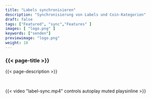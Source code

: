 ```yaml
---
title: "Labels synchronisieren"
description: "Synchronisierung von Labels und Coin-Kategorien"
draft: false
tags: ["Featured", "sync","Features" ]
images: [ "logo.png" ]
keywords: ["senden"]
previewimage: "logo.png"
weight: 18
---
```


### {{< page-title >}} 
{{< page-description >}} 

<br>


{{< video "label-sync.mp4" controls  autoplay muted playsinline >}}